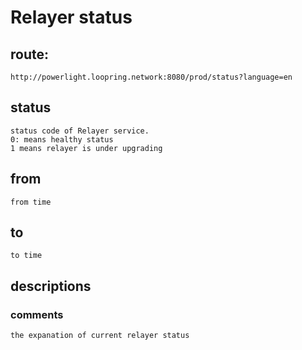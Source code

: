 # Relayer status

## route:

    http://powerlight.loopring.network:8080/prod/status?language=en    
    
## status

    status code of Relayer service.
    0: means healthy status
    1 means relayer is under upgrading

## from

    from time

## to

    to time

## descriptions

###  comments

    the expanation of current relayer status
